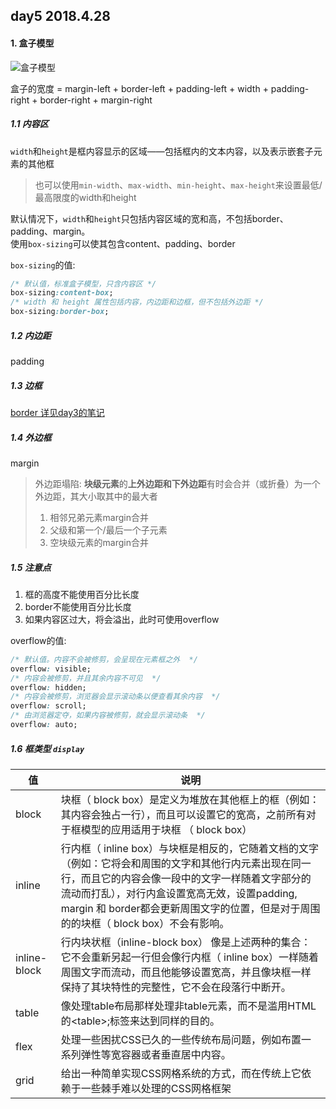 ## day5 2018.4.28

#### 1. 盒子模型

![盒子模型](https://mdn.mozillademos.org/files/13647/box-model-standard-small.png)

盒子的宽度 = margin-left + border-left + padding-left + 
width + padding-right + border-right + margin-right

##### 1.1 内容区

`width`和`height`是框内容显示的区域——包括框内的文本内容，以及表示嵌套子元素的其他框

> 也可以使用`min-width`、`max-width`、`min-height`、`max-height`来设置最低/最高限度的width和height

默认情况下，`width`和`height`只包括内容区域的宽和高，不包括border、padding、margin。  
使用`box-sizing`可以使其包含content、padding、border

`box-sizing`的值:

```css
/* 默认值，标准盒子模型，只含内容区 */ 
box-sizing:content-box;
/* width 和 height 属性包括内容，内边距和边框，但不包括外边距 */ 
box-sizing:border-box;
```

##### 1.2 内边距

padding

##### 1.3 边框

[border 详见day3的笔记](https://yuqy96.github.io/baidu-ife/ife2018/day4/note/)

##### 1.4 外边框

margin

> 外边距塌陷: **块级元素**的**上外边距和下外边距**有时会合并（或折叠）为一个外边距，其大小取其中的最大者  
>1. 相邻兄弟元素margin合并  
>2. 父级和第一个/最后一个子元素  
>3. 空块级元素的margin合并


##### 1.5 注意点

1. 框的高度不能使用百分比长度
2. border不能使用百分比长度
3. 如果内容区过大，将会溢出，此时可使用overflow

overflow的值:

```css
/* 默认值。内容不会被修剪，会呈现在元素框之外  */
overflow: visible;
/* 内容会被修剪，并且其余内容不可见  */
overflow: hidden;
/* 内容会被修剪，浏览器会显示滚动条以便查看其余内容  */
overflow: scroll;
/* 由浏览器定夺，如果内容被修剪，就会显示滚动条  */
overflow: auto;
```

##### 1.6 框类型 `display`

值|说明
---|---
block|块框（ block box）是定义为堆放在其他框上的框（例如：其内容会独占一行），而且可以设置它的宽高，之前所有对于框模型的应用适用于块框 （ block box）
inline|行内框（ inline box）与块框是相反的，它随着文档的文字（例如：它将会和周围的文字和其他行内元素出现在同一行，而且它的内容会像一段中的文字一样随着文字部分的流动而打乱），对行内盒设置宽高无效，设置padding, margin 和 border都会更新周围文字的位置，但是对于周围的的块框（ block box）不会有影响。
inline-block|行内块状框（inline-block box） 像是上述两种的集合：它不会重新另起一行但会像行内框（ inline box）一样随着周围文字而流动，而且他能够设置宽高，并且像块框一样保持了其块特性的完整性，它不会在段落行中断开。
table|像处理table布局那样处理非table元素，而不是滥用HTML的&lt;table>;标签来达到同样的目的。
flex|处理一些困扰CSS已久的一些传统布局问题，例如布置一系列弹性等宽容器或者垂直居中内容。
grid|给出一种简单实现CSS网格系统的方式，而在传统上它依赖于一些棘手难以处理的CSS网格框架

